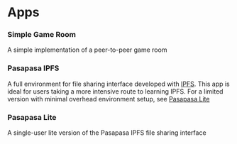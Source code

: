 # Apps
### Simple Game Room
A simple implementation of a peer-to-peer game room

### Pasapasa IPFS
A full environment for file sharing interface developed with [IPFS](https://ipfs.io/). This app is ideal for users taking a more intensive route to learning IPFS. For a limited version with minimal overhead environment setup, see [Pasapasa Lite](/apps/pasapasa-lite)

### Pasapasa Lite
A single-user lite version of the Pasapasa IPFS file sharing interface